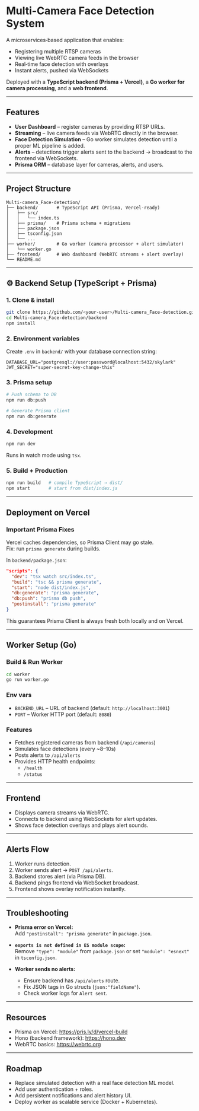 
# Multi-Camera Face Detection System  

A microservices‑based application that enables:  
- Registering multiple RTSP cameras  
- Viewing live WebRTC camera feeds in the browser  
- Real‑time face detection with overlays  
- Instant alerts, pushed via WebSockets  

Deployed with a **TypeScript backend (Prisma + Vercel)**, a **Go worker for camera processing**, and a **web frontend**.  

---

## Features
- **User Dashboard** – register cameras by providing RTSP URLs.  
- **Streaming** – live camera feeds via WebRTC directly in the browser.  
- **Face Detection Simulation** – Go worker simulates detection until a proper ML pipeline is added.  
- **Alerts** – detections trigger alerts sent to the backend → broadcast to the frontend via WebSockets.  
- **Prisma ORM** – database layer for cameras, alerts, and users.  

---

## Project Structure

```
Multi-camera_Face-detection/
├── backend/       # TypeScript API (Prisma, Vercel-ready)
│   ├── src/
│   │   └── index.ts
│   ├── prisma/    # Prisma schema + migrations
│   ├── package.json
│   ├── tsconfig.json
│   └── ...
├── worker/        # Go worker (camera processor + alert simulator)
│   └── worker.go
├── frontend/      # Web dashboard (WebRTC streams + alert overlay)
└── README.md
```

---

## ⚙️ Backend Setup (TypeScript + Prisma)

### 1. Clone & install
```bash
git clone https://github.com/<your-user>/Multi-camera_Face-detection.git
cd Multi-camera_Face-detection/backend
npm install
```

### 2. Environment variables
Create `.env` in `backend/` with your database connection string:
```env
DATABASE_URL="postgresql://user:password@localhost:5432/skylark"
JWT_SECRET="super-secret-key-change-this"
```

### 3. Prisma setup
```bash
# Push schema to DB
npm run db:push

# Generate Prisma client
npm run db:generate
```

### 4. Development
```bash
npm run dev
```
Runs in watch mode using `tsx`.

### 5. Build + Production
```bash
npm run build   # compile TypeScript → dist/
npm start       # start from dist/index.js
```

---

## Deployment on Vercel

### Important Prisma Fixes
Vercel caches dependencies, so Prisma Client may go stale.  
Fix: run `prisma generate` during builds.  

In `backend/package.json`:
```json
"scripts": {
  "dev": "tsx watch src/index.ts",
  "build": "tsc && prisma generate",
  "start": "node dist/index.js",
  "db:generate": "prisma generate",
  "db:push": "prisma db push",
  "postinstall": "prisma generate"
}
```

This guarantees Prisma Client is always fresh both locally and on Vercel.  

---

## Worker Setup (Go)

### Build & Run Worker
```bash
cd worker
go run worker.go
```

### Env vars
- `BACKEND_URL` – URL of backend (default: `http://localhost:3001`)  
- `PORT` – Worker HTTP port (default: `8080`)  

### Features
- Fetches registered cameras from backend (`/api/cameras`)  
- Simulates face detections (every ~8–10s)  
- Posts alerts to `/api/alerts`  
- Provides HTTP health endpoints:
  - `/health`
  - `/status`  

---

## Frontend
- Displays camera streams via WebRTC.  
- Connects to backend using WebSockets for alert updates.  
- Shows face detection overlays and plays alert sounds.   

---

## Alerts Flow
1. Worker runs detection.  
2. Worker sends alert → `POST /api/alerts`.  
3. Backend stores alert (via Prisma DB).  
4. Backend pings frontend via WebSocket broadcast.  
5. Frontend shows overlay notification instantly.  

---

## Troubleshooting

- **Prisma error on Vercel:**  
  Add `"postinstall": "prisma generate"` in `package.json`.  

- **`exports is not defined in ES module scope`:**  
  Remove `"type": "module"` from `package.json` or set `"module": "esnext"` in `tsconfig.json`.  

- **Worker sends no alerts:**  
  - Ensure backend has `/api/alerts` route.  
  - Fix JSON tags in Go structs (`json:"fieldName"`).  
  - Check worker logs for `Alert sent`.  

---

## Resources
- Prisma on Vercel: https://pris.ly/d/vercel-build  
- Hono (backend framework): https://hono.dev  
- WebRTC basics: https://webrtc.org  

---

## Roadmap
- Replace simulated detection with a real face detection ML model.  
- Add user authentication + roles.  
- Add persistent notifications and alert history UI.  
- Deploy worker as scalable service (Docker + Kubernetes).  



